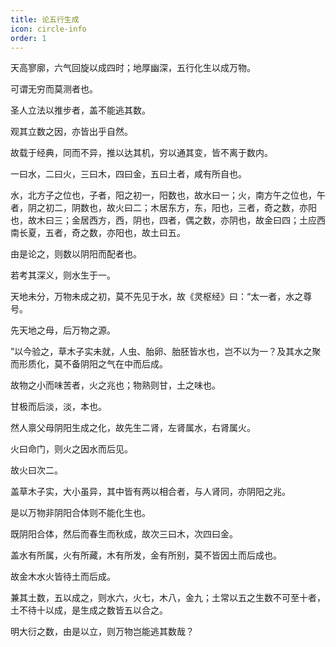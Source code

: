 ```yaml
---
title: 论五行生成
icon: circle-info
order: 1
---
```


天高寥廓，六气回旋以成四时；地厚幽深，五行化生以成万物。

可谓无穷而莫测者也。

圣人立法以推步者，盖不能逃其数。

观其立数之因，亦皆出乎自然。

故载于经典，同而不异，推以达其机，穷以通其变，皆不离于数内。

一曰水，二曰火，三曰木，四曰金，五曰土者，咸有所自也。

水，北方子之位也，子者，阳之初一，阳数也，故水曰一；火，南方午之位也，午者，阴之初二，阴数也，故火曰二；木居东方，东，阳也，三者，奇之数，亦阳也，故木曰三；金居西方，西，阴也，四者，偶之数，亦阴也，故金曰四；土应西南长夏，五者，奇之数，亦阳也，故土曰五。

由是论之，则数以阴阳而配者也。

若考其深义，则水生于一。

天地未分，万物未成之初，莫不先见于水，故《灵枢经》曰：“太一者，水之尊号。

先天地之母，后万物之源。

”以今验之，草木子实未就，人虫、胎卵、胎胚皆水也，岂不以为一？及其水之聚而形质化，莫不备阴阳之气在中而后成。

故物之小而味苦者，火之兆也；物熟则甘，土之味也。

甘极而后淡，淡，本也。

然人禀父母阴阳生成之化，故先生二肾，左肾属水，右肾属火。

火曰命门，则火之因水而后见。

故火曰次二。

盖草木子实，大小虽异，其中皆有两以相合者，与人肾同，亦阴阳之兆。

是以万物非阴阳合体则不能化生也。

既阴阳合体，然后而春生而秋成，故次三曰木，次四曰金。

盖水有所属，火有所藏，木有所发，金有所别，莫不皆因土而后成也。

故金木水火皆待土而后成。

兼其土数，五以成之，则水六，火七，木八，金九；土常以五之生数不可至十者，土不待十以成，是生成之数皆五以合之。

明大衍之数，由是以立，则万物岂能逃其数哉？


